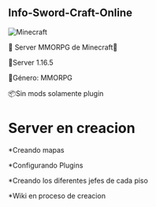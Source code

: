 ## Info-Sword-Craft-Online



![Minecraft](https://user-images.githubusercontent.com/98184310/201780012-c42f3979-958d-4fd9-af90-98ed25adebb0.jpg)


📜 Server MMORPG de Minecraft📜

🕌Server 1.16.5 
 
🌱Género: MMORPG 
 
📦Sin mods solamente plugin


# Server en creacion

*Creando mapas

*Configurando Plugins

*Creando los diferentes jefes de cada piso


*Wiki en proceso de creacion
